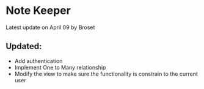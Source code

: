 # Note Keeper 
Latest update on April 09 by Broset

## Updated:
- Add authentication
- Implement One to Many relationship
- Modify the view to make sure the functionality is constrain to the current user

